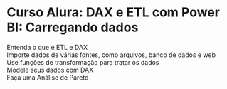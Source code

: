 # Curso Alura: DAX e ETL com Power BI: Carregando dados
Entenda o que é ETL e DAX<br>
Importe dados de várias fontes, como arquivos, banco de dados e web<br>
Use funções de transformação para tratar os dados<br>
Modele seus dados com DAX<br>
Faça uma Análise de Pareto<br>
